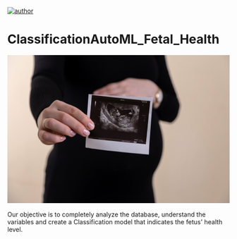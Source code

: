 [![author](https://img.shields.io/badge/author-gabrielduarte-red.svg)](https://www.linkedin.com/in/gabriel-duarte-671074146/)

# ClassificationAutoML_Fetal_Health

<p align="center">
  <img src="fetal_health_img.jpg" >
</p>


Our objective is to completely analyze the database, understand the variables and create a Classification model that indicates the fetus' health level.

